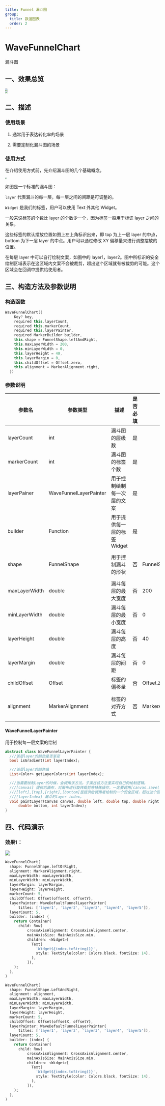 ```yaml
---
title: Funnel 漏斗图
group:
  title: 数据图表
  order: 2
---
```


# WaveFunnelChart

漏斗图

## 一、效果总览

<img src="./img/WaveFunnelChart1.png" style="zoom:50%;" /> 
<br/>
<img src="./img/WaveFunnelChart2.png" style="zoom:50%;" />

## 二、描述

### 使用场景

1. 通常用于表达转化率的场景

2. 需要定制化漏斗图的场景

### 使用方式

在介绍使用方式前，先介绍漏斗图的几个基础概念。

<img src="./img/WaveFunnelChart3.png" style="zoom: 33%;" />

如图是一个标准的漏斗图：

`layer` 代表漏斗的每一层，每一层之间的间距是可调整的。

`Widget` 是我们的标签，用户可以使用 Text 外其他 Widget。

一般来说标签的个数比 layer 的个数少一个，因为标签一般用于标识 layer 之间的关系。

这些标签的默认摆放位置如图上左上角标识出来，即 top 为上一层 layer 的中点，bottom 为下一层 layer 的中点。用户可以通过修改 XY 偏移量来进行调整摆放的位置。

在每层 layer 中可以自行绘制文案，如图中的 layer1，layer2。图中所标识的安全绘制区域表示在这区域内文案不会被裁剪，超出这个区域就有被裁剪的可能。这个区域会在回调中提供给使用者。

## 三、构造方法及参数说明

### 构造函数

```dart
WaveFunnelChart({
    Key? key,
    required this.layerCount,
    required this.markerCount,
    required this.layerPainter,
    required MarkerBuilder builder,
    this.shape = FunnelShape.leftAndRight,
    this.maxLayerWidth = 200,
    this.minLayerWidth = 0,
    this.layerHeight = 40,
    this.layerMargin = 0,
    this.childOffset = Offset.zero,
    this.alignment = MarkerAlignment.right,
  }) 
```

### 参数说明

| 参数名        | 参数类型              | 描述                        | 是否必填 | 默认值                   | 备注                                                         |
| ------------- | --------------------- | --------------------------- | -------- | ------------------------ | ------------------------------------------------------------ |
| layerCount    | int                   | 漏斗图的层级数              | 是       |                          |                                                              |
| markerCount   | int                   | 漏斗图的标签个数            | 是       |                          | 标签个数和层技数必须相等或者是少一个                         |
| layerPainer   | WaveFunnelLayerPainter | 用于控制绘制每一次层的文案  | 是       |                          | 见详细 WaveFunnelLayerPainter 介绍                            |
| builder       | Function              | 用于提供每一层的标签 Widget | 是       |                          |                                                              |
| shape         | FunnelShape           | 用于控制漏斗的形状          | 否       | FunnelShape.LeftAndRight | FunnelShape.LeftAndRight 表示倒三角的漏斗图形状 FunnelShape.LeftorRight 表示梯形形状的漏斗图 |
| maxLayerWidth | double                | 漏斗每层的最大宽度          | 否       | 200                      |                                                              |
| minLayerWidth | double                | 漏斗每层的最小宽度          | 否       | 0                        |                                                              |
| layerHeight   | double                | 漏斗每层的高度              | 否       | 40                       |                                                              |
| layerMargin   | double                | 漏斗每层的间距              | 否       | 0                        |                                                              |
| childOffset   | Offset                | 标签的偏移量                | 否       | Offset.Zero              | 标签在初始摆放位置上的相对偏移量                             |
| alignment     | MarkerAlignment       | 标签的对齐方式              | 否       | MarkerAlignment.right    | 总共有三种情况偏左，居中和偏右。当漏斗 shape 为 FunnelShape.leftOrRight 时不能设置成居中 |

#### WaveFunnelLayerPainter

用于控制每一层文案的绘制

```dart
abstract class WaveFunnelLayerPainter {
  ///该层layer的颜色是否渐变
  bool isGradient(int layerIndex);

  ///该层layer的颜色值
  List<Color> getLayerColors(int layerIndex);

  ///当需要绘制Layer的时候，会调用该方法。子类在该方法里实现自己的绘制逻辑。
  ///[canvas] 提供的画布，对画布进行旋转裁剪等特殊操作，一定要调用[canvas.save()]操作。
  ///[left],[top],[right],[bottom]是提供给调用者绘制的一个安全区域，超过这个区域限制，可能会被截断
  ///[layerIndex] 漏斗的layer index。
  void paintLayer(Canvas canvas, double left, double top, double right,
      double bottom, int layerIndex);
}
```

## 四、代码演示

### 效果1：

![](./img/WaveFunnelChartIntro.png)

```dart
WaveFunnelChart(
  shape: FunnelShape.leftOrRight,
  alignment: MarkerAlignment.right,
  maxLayerWidth: maxLayerWidth,
  minLayerWidth: minLayerWidth,
  layerMargin: layerMargin,
  layerHeight: layerHeight,
  markerCount: 5,
  childOffset: Offset(offsetX, offsetY),
  layerPainter: WaveDefaultFunnelLayerPainter(
      titles: ['layer1', 'layer2', 'layer3', 'layer4', 'layer5']),
  layerCount: 5,
  builder: (index) {
    return Container(
      child: Row(
          crossAxisAlignment: CrossAxisAlignment.center,
          mainAxisSize: MainAxisSize.min,
          children: <Widget>[
            Text(
              'Widget${index.toString()}',
              style: TextStyle(color: Colors.black, fontSize: 14),
            ),
          ]),
    );
  },
)
```

```dart
WaveFunnelChart(
  shape: FunnelShape.LeftAndRight,
  alignment: alignment,
  maxLayerWidth: maxLayerWidth,
  minLayerWidth: minLayerWidth,
  layerMargin: layerMargin,
  layerHeight: layerHeight,
  markerCount: 5,
  childOffset: Offset(offsetX, offsetY),
  layerPainter: WaveDefaultFunnelLayerPainter(
      titles: ['layer1', 'layer2', 'layer3', 'layer4', 'layer5']),
  layerCount: 5,
  builder: (index) {
    return Container(
      child: Row(
          crossAxisAlignment: CrossAxisAlignment.center,
          mainAxisSize: MainAxisSize.min,
          children: <Widget>[
            Text(
              'Widget${index.toString()}',
              style: TextStyle(color: Colors.black, fontSize: 14),
            ),
          ]),
    );
  },
)
```